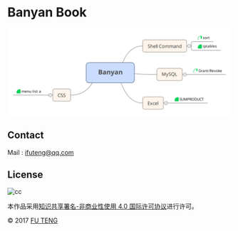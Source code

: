 # Banyan Book


![banyan](banyan.svg)



## Contact

Mail : ifuteng@qq.com

## License

![cc](https://i.creativecommons.org/l/by-nc/4.0/88x31.png)

本作品采用[知识共享署名-非商业性使用 4.0 国际许可协议](http://creativecommons.org/licenses/by-nc/4.0/)进行许可。


© 2017 [FU TENG](http://www.futeng.me)